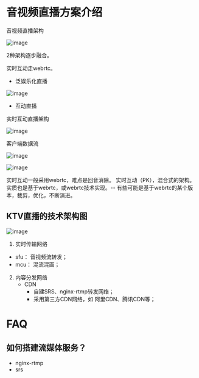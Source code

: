 # 音视频直播方案介绍

音视频直播架构

![image](https://github.com/user-attachments/assets/b1bc375e-84eb-41a3-a44d-ed0eafbfe049)

2种架构逐步融合。

实时互动走webrtc。


* 泛娱乐化直播

![image](https://github.com/user-attachments/assets/e89e573a-b893-46eb-82cc-5e9ed802e989)


* 互动直播

实时互动直播架构

![image](https://github.com/user-attachments/assets/7eaf561e-c326-47a0-8302-7eea69d3fc7b)


客户端数据流

![image](https://github.com/user-attachments/assets/c3125726-fbf1-4f26-8df5-030bd2346341)



![image](https://github.com/user-attachments/assets/ea8ef342-3e4e-4163-9082-6880652b9f82)

实时互动一般采用webrtc，难点是回音消除。 实时互动（PK），混合式的架构。实质也是基于webrtc，或webrtc技术实现。-- 有些可能是基于webrtc的某个版本，裁剪，优化，不断演进。

## KTV直播的技术架构图

![image](https://github.com/user-attachments/assets/e8d42e0f-1445-44c9-95d7-b7999be35c73)

1. 实时传输网络
  * sfu： 音视频流转发；
  * mcu： 混流混画；

2. 内容分发网络
   * CDN
     * 自建SRS、nginx-rtmp转发网络；
     * 采用第三方CDN网络，如 阿里CDN、腾讯CDN等；

# FAQ

## 如何搭建流媒体服务？

* nginx-rtmp
* srs

